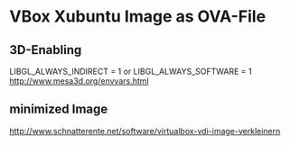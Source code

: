 # VBox Xubuntu Image as OVA-File

## 3D-Enabling
LIBGL_ALWAYS_INDIRECT = 1
or
LIBGL_ALWAYS_SOFTWARE = 1
http://www.mesa3d.org/envvars.html


## minimized Image
http://www.schnatterente.net/software/virtualbox-vdi-image-verkleinern
